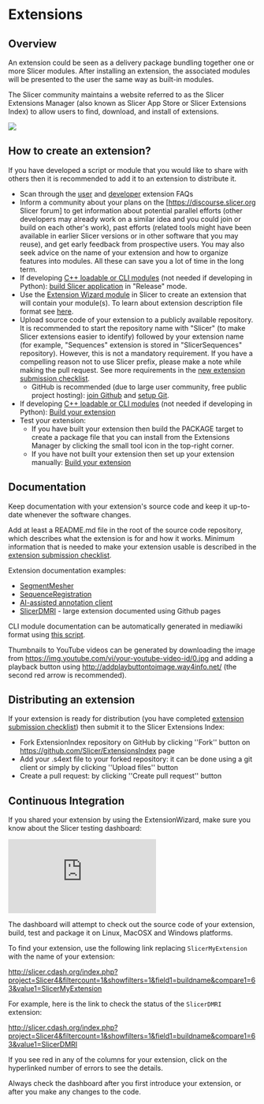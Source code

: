 # Extensions

## Overview
An extension could be seen as a delivery package bundling together one or more Slicer modules. After installing an extension, the associated modules will be presented to the user the same way as built-in modules.

The Slicer community maintains a website referred to as the Slicer Extensions Manager (also known as Slicer App Store or Slicer Extensions Index) to allow users to find, download, and install of extensions.

![](https://github.com/Slicer/Slicer/releases/download/docs-resources/extensions_manager.png)

## How to create an extension?

If you have developed a script or module that you would like to share with others then it is recommended to add it to an extension to distribute it.

- Scan through the [user](https://www.slicer.org/wiki/Documentation/Nightly/FAQ/Extensions) and [developer](https://www.slicer.org/wiki/Documentation/Nightly/Developers/FAQ/Extensions) extension FAQs
- Inform a community about your plans on the [https://discourse.slicer.org Slicer forum] to get information about potential parallel efforts (other developers may already work on a similar idea and you could join or build on each other's work), past efforts (related tools might have been available in earlier Slicer versions or in other software that you may reuse), and get early feedback from prospective users. You may also seek advice on the name of your extension and how to organize features into modules. All these can save you a lot of time in the long term.
- If developing [C++ loadable or CLI modules](https://www.slicer.org/wiki/Documentation/Nightly/Developers/Modules) (not needed if developing in Python): [build Slicer application](https://www.slicer.org/wiki/Documentation/Nightly/Developers/Build_Instructions) in "Release" mode.
- Use the [Extension Wizard module](https://www.slicer.org/wiki/Documentation/Nightly/Developers/ExtensionWizard) in Slicer to create an extension that will contain your module(s). To learn about extension description file format see [here](https://www.slicer.org/wiki/Documentation/Nightly/Developers/Extensions/DescriptionFile).
- Upload source code of your extension to a publicly available repository. It is recommended to start the repository name with "Slicer" (to make Slicer extensions easier to identify) followed by your extension name (for example, "Sequences" extension is stored in "SlicerSequences" repository). However, this is not a mandatory requirement. If you have a compelling reason not to use Slicer prefix, please make a note while making the pull request. See more requirements in the [new extension submission checklist](https://github.com/Slicer/ExtensionsIndex/blob/master/.github/PULL_REQUEST_TEMPLATE.md#todo-list-for-submitting-a-new-extension).
  - GitHub is recommended (due to large user community, free public project hosting): [join Github](https://github.com/join) and [setup Git](https://help.github.com/articles/set-up-git#set-up-git).
- If developing [C++ loadable or CLI modules](https://www.slicer.org/wiki/Documentation/Nightly/Developers/Modules) (not needed if developing in Python): [Build your extension](https://www.slicer.org/wiki/Documentation/Nightly/Developers/FAQ/Extensions#How_to_build_an_extension_.3F)
- Test your extension:
  - If you have built your extension then build the PACKAGE target to create a package file that you can install from the Extensions Manager by clicking the small tool icon in the top-right corner.
  - If you have not built your extension then set up your extension manually: [Build your extension](https://www.slicer.org/wiki/Documentation/Nightly/Developers/FAQ#How_to_manually_install_an_extension.3F)

## Documentation

Keep documentation with your extension's source code and keep it up-to-date whenever the software changes.

Add at least a README.md file in the root of the source code repository, which describes what the extension is for and how it works. Minimum information that is needed to make your extension usable is described in the [extension submission checklist](https://github.com/Slicer/ExtensionsIndex/blob/master/.github/PULL_REQUEST_TEMPLATE.md#todo-list-for-submitting-a-new-extension).

Extension documentation examples:
- [SegmentMesher](https://github.com/lassoan/SlicerSegmentMesher)
- [SequenceRegistration](https://github.com/moselhy/SlicerSequenceRegistration)
- [AI-assisted annotation client](https://github.com/NVIDIA/ai-assisted-annotation-client/tree/master/slicer-plugin)
- [SlicerDMRI](http://dmri.slicer.org/) - large extension documented using Github pages

CLI module documentation can be automatically generated in mediawiki format using [this script](https://github.com/Slicer/Slicer/blob/master/Utilities/Scripts/SEMToMediaWiki.py).

Thumbnails to YouTube videos can be generated by downloading the image from https://img.youtube.com/vi/your-youtube-video-id/0.jpg and adding a playback button using http://addplaybuttontoimage.way4info.net/ (the second red arrow is recommended).

## Distributing an extension

If your extension is ready for distribution (you have completed [extension submission checklist](https://github.com/Slicer/ExtensionsIndex/blob/master/.github/PULL_REQUEST_TEMPLATE.md#todo-list-for-submitting-a-new-extension)) then submit it to the Slicer Extensions Index:

- Fork ExtensionIndex repository on GitHub by clicking ''Fork'' button on https://github.com/Slicer/ExtensionsIndex page
- Add your .s4ext file to your forked repository: it can be done using a git client or simply by clicking ''Upload files'' button
- Create a pull request: by clicking ''Create pull request'' button

## Continuous Integration

If you shared your extension by using the ExtensionWizard, make sure you know about the Slicer testing dashboard:

![](http://slicer.cdash.org/index.php?project=Slicer4&display=project)

The dashboard will attempt to check out the source code of your extension, build, test and package it on Linux, MacOSX and Windows platforms.

To find your extension, use the following link replacing `SlicerMyExtension` with the name of your extension:

http://slicer.cdash.org/index.php?project=Slicer4&filtercount=1&showfilters=1&field1=buildname&compare1=63&value1=SlicerMyExtension

For example, here is the link to check the status of the `SlicerDMRI` extension:

http://slicer.cdash.org/index.php?project=Slicer4&filtercount=1&showfilters=1&field1=buildname&compare1=63&value1=SlicerDMRI

If you see red in any of the columns for your extension, click on the hyperlinked number of errors to see the details.

Always check the dashboard after you first introduce your extension, or after you make any changes to the code.
